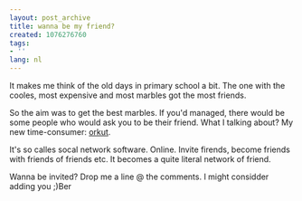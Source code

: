 ```yaml
---
layout: post_archive
title: wanna be my friend?
created: 1076276760
tags:
- ''
lang: nl
---
```

It makes me think of the old days in primary school a bit. The one with the cooles, most expensive and most marbles got the most friends.

So the aim was to get the best marbles. If you'd managed, there would be some people who would ask you to be their friend. What I talking about? My new time-consumer: [orkut](http://www.orkut.com).

It's so calles socal network software. Online. Invite firends, become friends with friends of friends etc. It becomes a quite literal network of friend.

Wanna be invited? Drop me a line @ the comments. I might considder adding you ;)Ber
